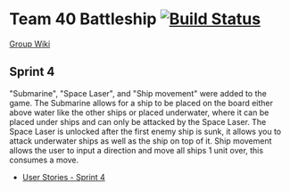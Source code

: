 # Team 40 Battleship [![Build Status](https://travis-ci.com/cs361fall2018/project-team40.svg?branch=master)](https://travis-ci.com/cs361fall2018/project-team40)

[Group Wiki](https://github.com/cs361fall2018/project-team40/wiki)

## Sprint 4
"Submarine", "Space Laser", and "Ship movement" were added to the game. The Submarine allows for a ship to be placed on the board either above water like the other ships or placed underwater, where it can be placed under ships and can only be attacked by the Space Laser. The Space Laser is unlocked after the first enemy ship is sunk, it allows you to attack underwater ships as well as the ship on top of it. Ship movement allows the user to input a direction and move all ships 1 unit over, this consumes a move.

* [User Stories - Sprint 4](https://github.com/cs361fall2018/project-team40/wiki/Sprint-4-User-Stories)

